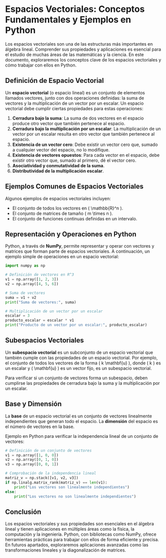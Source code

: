 # Espacios Vectoriales: Conceptos Fundamentales y Ejemplos en Python

Los espacios vectoriales son una de las estructuras más importantes en álgebra lineal. Comprender sus propiedades y aplicaciones es esencial para el estudio de muchas áreas de las matemáticas y la ciencia. En este documento, exploraremos los conceptos clave de los espacios vectoriales y cómo trabajar con ellos en Python.

## Definición de Espacio Vectorial

Un **espacio vectorial** (o espacio lineal) es un conjunto de elementos llamados vectores, junto con dos operaciones definidas: la suma de vectores y la multiplicación de un vector por un escalar. Un espacio vectorial debe cumplir ciertas propiedades para estas operaciones:

1. **Cerradura bajo la suma**: La suma de dos vectores en el espacio produce otro vector que también pertenece al espacio.
2. **Cerradura bajo la multiplicación por un escalar**: La multiplicación de un vector por un escalar resulta en otro vector que también pertenece al espacio.
3. **Existencia de un vector cero**: Debe existir un vector cero que, sumado a cualquier vector del espacio, no lo modifique.
4. **Existencia de vectores opuestos**: Para cada vector en el espacio, debe existir otro vector que, sumado al primero, dé el vector cero.
5. **Asociatividad y conmutatividad de la suma**.
6. **Distributividad de la multiplicación escalar**.

## Ejemplos Comunes de Espacios Vectoriales

Algunos ejemplos de espacios vectoriales incluyen:

- El conjunto de todos los vectores en \( \mathbb{R}^n \).
- El conjunto de matrices de tamaño \( m \times n \).
- El conjunto de funciones continuas definidas en un intervalo.

## Representación y Operaciones en Python

Python, a través de **NumPy**, permite representar y operar con vectores y matrices que forman parte de espacios vectoriales. A continuación, un ejemplo simple de operaciones en un espacio vectorial:

```python
import numpy as np

# Definición de vectores en R^3
v1 = np.array([1, 2, 3])
v2 = np.array([4, 5, 6])

# Suma de vectores
suma = v1 + v2
print("Suma de vectores:", suma)

# Multiplicación de un vector por un escalar
escalar = 3
producto_escalar = escalar * v1
print("Producto de un vector por un escalar:", producto_escalar)
```

## Subespacios Vectoriales

Un **subespacio vectorial** es un subconjunto de un espacio vectorial que también cumple con las propiedades de un espacio vectorial. Por ejemplo, el conjunto de todos los vectores de la forma \( k \mathbf{u} \), donde \( k \) es un escalar y \( \mathbf{u} \) es un vector fijo, es un subespacio vectorial.

Para verificar si un conjunto de vectores forma un subespacio, deben cumplirse las propiedades de cerradura bajo la suma y la multiplicación por un escalar.

## Base y Dimensión

La **base** de un espacio vectorial es un conjunto de vectores linealmente independientes que generan todo el espacio. La **dimensión** del espacio es el número de vectores en la base.

Ejemplo en Python para verificar la independencia lineal de un conjunto de vectores:

```python
# Definición de un conjunto de vectores
v1 = np.array([1, 0, 0])
v2 = np.array([0, 1, 0])
v3 = np.array([0, 0, 1])

# Comprobación de la independencia lineal
matriz_v = np.stack([v1, v2, v3])
if np.linalg.matrix_rank(matriz_v) == len(v1):
    print("Los vectores son linealmente independientes")
else:
    print("Los vectores no son linealmente independientes")
```

## Conclusión

Los espacios vectoriales y sus propiedades son esenciales en el álgebra lineal y tienen aplicaciones en múltiples áreas como la física, la computación y la ingeniería. Python, con bibliotecas como NumPy, ofrece herramientas prácticas para trabajar con ellos de forma eficiente y precisa. En futuros apartados, exploraremos aplicaciones avanzadas como las transformaciones lineales y la diagonalización de matrices.

